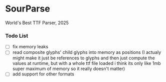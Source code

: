 
# SourParse

World's Best TTF Parser, 2025

### Todo List

- [ ] fix memory leaks
- [ ] read composite glyphs' child glyphs into memory as positions (I actualy might make it just be references to glyphs and then just compute the values at runtime, but with a whole ttf file loaded i think its only like 1mb super maximum of memory so it really doesn't matter)
- [ ] add support for other formats
